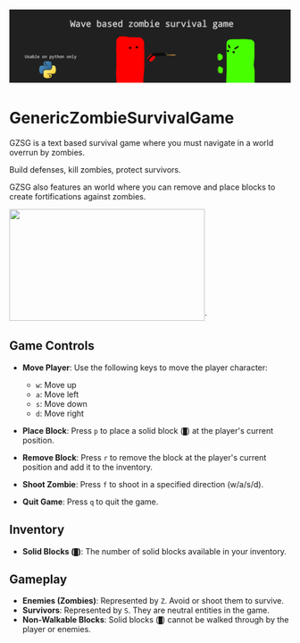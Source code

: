 # ![alt text](https://github.com/ubervatnik/GenericZombieSurvivalGame/blob/2fe67023fa8bd056256cd6eb5e618bc091f3775a/untitled2.png)

# GenericZombieSurvivalGame 
GZSG is a text based survival game where you must navigate in a world overrun by zombies.

Build defenses, kill zombies, protect survivors.

GZSG also features an world where you can remove and place blocks to create fortifications against zombies.

<img src=game.gif style="height: 200px; width: 350px"/>`











## Game Controls

- **Move Player**: Use the following keys to move the player character:
  - `w`: Move up
  - `a`: Move left
  - `s`: Move down
  - `d`: Move right

- **Place Block**: Press `p` to place a solid block (`█`) at the player's current position.

- **Remove Block**: Press `r` to remove the block at the player's current position and add it to the inventory.

- **Shoot Zombie**: Press `f` to shoot in a specified direction (w/a/s/d).

- **Quit Game**: Press `q` to quit the game.

## Inventory

- **Solid Blocks (`█`)**: The number of solid blocks available in your inventory.

## Gameplay

- **Enemies (Zombies)**: Represented by `Z`. Avoid or shoot them to survive.
- **Survivors**: Represented by `S`. They are neutral entities in the game.
- **Non-Walkable Blocks**: Solid blocks (`█`) cannot be walked through by the player or enemies.
